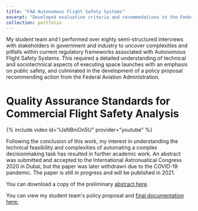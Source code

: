 ```yaml
---
title: "FAA Autonomous Flight Safety Systems"
excerpt: "Developed evaluation criteria and recommedations to the Federal Aviation Administration following detailed assesment of a disruptive emerging technology.<br/><img src='/images/logoPrint.png'>"
collection: portfolio
---
```


My student team and I performed over eighty semi-structured interviews with stakeholders in government and industry to uncover complexities and pitfalls within current regulatory frameworks associated with Autonomous Flight Safety Systems. This required a detailed understanding of technical and sociotechnical aspects of executing space launches with an emphasis on public safety, and culminated in the development of a policy proposal recommending action from the Federal Aviation Administration.

Quality Assurance Standards for Commercial Flight Safety Analysis
===
{% include video id="IJsNBniOn5U" provider="youtube" %}


Following the conclusion of this work, my interest in understanding the technical feasibility and complexities of automating a complex decisionmaking task has resulted in further academic work. An abstract was submitted and accepted to the International Astronuatical Congress 2020 in Dubai, but the paper was later withdrawn due to the COVID-19 pandemic. The paper is still in progress and will be published in 2021.

You can download a copy of the preliminary [abstract here](/files/IAC-21.pdf).

You can view my student team's policy proposal and [final documentation here.](/files/Report.pdf)
